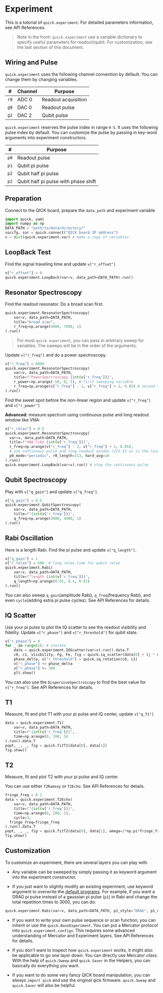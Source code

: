 # Experiment

This is a tutorial of `quick.experiment`. For detailed parameters information, see API References.

> Note in the front: `quick.experiment` use a variable dictionary to specify useful parameters for readout/qubit. For customization, see the last section of this document.

## Wiring and Pulse

`quick.experiment` uses the following channel convention by default. You can change them by changing variables.

|#|Channel|Purpose|
|---|---|---|
|`r0`|ADC 0|Readout acquisition|
|`g0`|DAC 0|Readout pulse|
|`g2`|DAC 2|Qubit pulse|

`quick.experiment` reserves the pulse index in range `0-5`. It uses the following pulse index by default. You can customize the pulse by passing in key-word arguments into experiment constructors.

|#|Purpose|
|---|---|
|`p0`|Readout pulse|
|`p1`|Qubit pi pulse|
|`p2`|Qubit half pi pulse|
|`p2`|Qubit half pi pulse with phase shift|

## Preparation

Connect to the QICK board, prepare the `data_path` and experiment variable

```python
import quick, yaml
import numpy as np
DATA_PATH = "path/to/data/directory/"
soccfg, soc = quick.connect("QICK board IP address")
v = dict(quick.experiment.var) # make a copy of variables
```

## LoopBack Test

Find the signal traveling time and update `v["r_offset"]`

```python
v["r_offset"] = 0
quick.experiment.LoopBack(var=v, data_path=DATA_PATH).run()
```

## Resonator Spectroscopy

Find the readout resonator. Do a broad scan first.

```python
quick.experiment.ResonatorSpectroscopy(
	var=v, data_path=DATA_PATH,
	title="broad scan",
	r_freq=np.arange(4000, 7000, 1)
).run()
```

> For most `quick.experiment`, you can pass in arbitrary sweep for variables. The sweeps will be in the order of the arguments.

Update `v["r_freq"]` and do a power spectroscopy.

```python
v["r_freq"] = 6000
quick.experiment.ResonatorSpectroscopy(
	var=v, data_path=DATA_PATH,
	title=f"PowerSpectroscopy {int(v['r_freq'])}",
	r_power=np.arange(-50, 0, 1), # first sweeping variable
	r_freq=np.arange(v["r_freq"] - 2, v["r_freq"] + 2, 0.05) # second sweeping variable
).run()
```

Find the sweet spot before the non-linear region and update `v["r_freq"]` and `v["r_power"]`

**Advanced**: measure spectrum using continuous pulse and long readout window like VNA:

```python
v["r_relax"] = 0.5
quick.experiment.ResonatorSpectroscopy(
  var=v, data_path=DATA_PATH,
  title=f"VNA-like {int(v['r_freq'])}",
  r_freq=np.arange(v["r_freq"] - 2, v["r_freq"] + 2, 0.05),
  # use continuous pulse and long readout window (213.33 us is the longest readout)
  p0_mode="periodic", r0_length=213, hard_avg=10
).run()
quick.experiment.LoopBack(var=v).run() # stop the continuous pulse
```

## Qubit Spectroscopy

Play with `v["q_gain"]` and update `v["q_freq"]`.

```python
v["q_gain"] = 0.5
quick.experiment.QubitSpectroscopy(
	var=v, data_path=DATA_PATH,
	title=f"{int(v['r_freq'])}",
	q_freq=np.arange(3000, 4000, 1)
).run()
```

## Rabi Oscillation

Here is a length Rabi. Find the pi pulse and update `v["q_length"]`.

```python
v["q_gain"] = 1
v["r_relax"] = 500  # long relax time for qubit relax
quick.experiment.Rabi(
	var=v, data_path=DATA_PATH,
	title=f"length {int(v['r_freq'])}",
	q_length=np.arange(0.01, 0.4, 0.01)
).run()
```

You can also sweep `q_gain`(amplitude Rabi), `q_freq`(frequency Rabi), and even `cycle`(adding extra pi pulse cycles). See API References for details.

## IQ Scatter

Use your pi pulse to plot the IQ scatter to see the readout visibility and fidelity. Update `v["r_phase"]` and `v["r_threshold"]` for qubit state.

```python
v["r_phase"] = 0
for _ in range(1): # iterate
    data = quick.experiment.IQScatter(var=v).run().data.T
    c0, c1, visibility, Fg, Fe, fig = quick.iq_scatter(data[0] + 1j * data[1], data[2] + 1j * data[3])
    phase_delta, v["r_threshold"] = quick.iq_rotation(c0, c1)
    v["r_phase"] += phase_delta
    v["r_phase"] %= 360
    plt.show()
```

You can also use the `DispersiveSpectroscopy` to find the best value for `v["r_freq"]`. See API References for details.

## T1

Measure, fit and plot T1 with your pi pulse and IQ center, update `v["q_T1"]`

```python
data = quick.experiment.T1(
	var=v, data_path=DATA_PATH,
	title=f"{int(v['r_freq'])}",
	time=np.arange(0, 200, 5)
).run().data.T
popt, _, _, fig = quick.fitT1(data[0], data[1])
fig.show()
```

## T2

Measure, fit and plot T2 with your pi pulse and IQ center.

You can use either `T2Ramsey` or `T2Echo`. See API References for details.

```python
fringe_freq = 0.1
data = quick.experiment.T2Echo(
	var=v, data_path=DATA_PATH,
	title=f"{int(v['r_freq'])}",
	time=np.arange(0, 200, 1),
	cycle=3,
  fringe_freq=fringe_freq
).run().data.T
popt, _, _, fig = quick.fitT2(data[0], data[1], omega=2*np.pi*fringe_freq)
fig.show()
```

## Customization

To customize an experiment, there are several layers you can play with.

- Any variable can be sweeped by simply passing it as keyword argument into the experiment constructor.

- If you just want to slightly modify an existing experiment, use keyword argument to overwrite the [default programs](https://github.com/clelandlab/quick/blob/main/quick/constants/experiment.yml). For example, if you want a DRAG pi pulse instead of a gaussian pi pulse (`p1`) in Rabi and change the total repetition times to 3000, you can do:

```python
quick.experiment.Rabi(var=v, data_path=DATA_PATH, p1_style="DRAG", p1_delta=-180, rep=3000).run()
```

- If you want to write your own pulse sequence or scan function, you can inherit or use the `quick.BaseExperiment`. You can put a Mercator protocol into `quick.experiment.configs`. This requires some advanced understanding of Mercator and Experiment layers. See API References for details.

- If you don't want to inspect how `quick.experiment` works, it might also be applicable to go one layer down. You can directly use Mercator *class*. With the help of `quick.Sweep` and `quick.Saver` in the Helpers, you can basically do everything you want.

- If you want to do some very fancy QICK board manipulation, you can always `import qick` and use the original qick firmware. `quick.Sweep` and `quick.Saver` will also be helpful.
